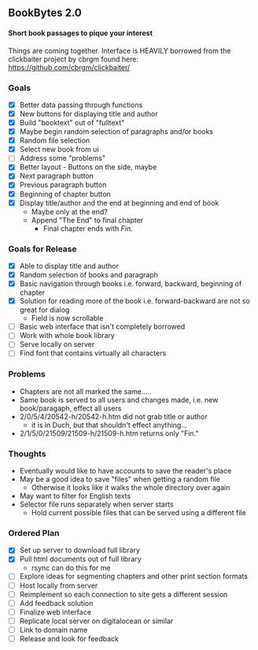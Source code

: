## BookBytes 2.0
#### Short book passages to pique your interest
Things are coming together.
Interface is HEAVILY borrowed from the clickbaiter project by cbrgm found here: https://github.com/cbrgm/clickbaiter/

### Goals
- [x] Better data passing through functions
- [x] New buttons for displaying title and author
- [x] Build "booktext" out of "fulltext"
- [x] Maybe begin random selection of paragraphs and/or books
- [x] Random file selection
- [x] Select new book from ui
- [ ] Address some "problems"
- [x] Better layout - Buttons on the side, maybe
- [x] Next paragraph button
- [x] Previous paragraph button
- [x] Beginning of chapter button
- [x] Display title/author and the end at beginning and end of book
  - Maybe only at the end? 
  - Append "The End" to final chapter
    - Final chapter ends with *Fin.*

### Goals for Release
- [x] Able to display title and author
- [x] Random selection of books and paragraph
- [x] Basic navigation through books i.e. forward, backward, beginning of chapter
- [x] Solution for reading more of the book i.e. forward-backward are not so great for dialog
  - Field is now scrollable
- [ ] Basic web interface that isn't completely borrowed
- [ ] Work with whole book library
- [ ] Serve locally on server
- [ ] Find font that contains virtually all characters

### Problems
- Chapters are not all marked the same.....
- Same book is served to all users and changes made, i.e. new book/paragaph, effect all users
- 2/0/5/4/20542-h/20542-h.htm did not grab title or author
  - it is in Duch, but that shouldn't effect anything...
- 2/1/5/0/21509/21509-h/21509-h.htm returns only "Fin."

### Thoughts
- Eventually would like to have accounts to save the reader's place
- May be a good idea to save "files" when getting a random file
  - Otherwise it looks like it walks the whole directory over again
- May want to filter for English texts
- Selector file runs separately when server starts
  - Hold current possible files that can be served using a different file

### Ordered Plan
- [x] Set up server to download full library
- [x] Pull html documents out of full library
  - rsync can do this for me
- [ ] Explore ideas for segmenting chapters and other print section formats
- [ ] Host locally from server
- [ ] Reimplement so each connection to site gets a different session
- [ ] Add feedback solution
- [ ] Finalize web interface
- [ ] Replicate local server on digitalocean or similar
- [ ] Link to domain name
- [ ] Release and look for feedback
